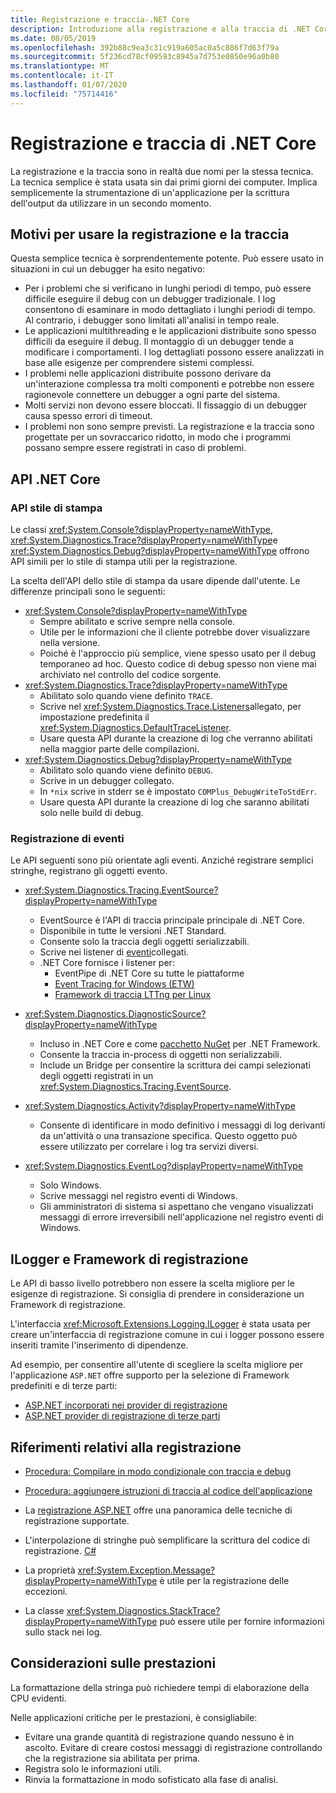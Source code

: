```yaml
---
title: Registrazione e traccia-.NET Core
description: Introduzione alla registrazione e alla traccia di .NET Core.
ms.date: 08/05/2019
ms.openlocfilehash: 392b88c9ea3c31c919a605ac0a5c886f7d63f79a
ms.sourcegitcommit: 5f236cd78cf09593c8945a7d753e0850e96a0b80
ms.translationtype: MT
ms.contentlocale: it-IT
ms.lasthandoff: 01/07/2020
ms.locfileid: "75714416"
---
```

# <a name="net-core-logging-and-tracing"></a>Registrazione e traccia di .NET Core

La registrazione e la traccia sono in realtà due nomi per la stessa tecnica. La tecnica semplice è stata usata sin dai primi giorni dei computer. Implica semplicemente la strumentazione di un'applicazione per la scrittura dell'output da utilizzare in un secondo momento.

## <a name="reasons-to-use-logging-and-tracing"></a>Motivi per usare la registrazione e la traccia

Questa semplice tecnica è sorprendentemente potente. Può essere usato in situazioni in cui un debugger ha esito negativo:

- Per i problemi che si verificano in lunghi periodi di tempo, può essere difficile eseguire il debug con un debugger tradizionale. I log consentono di esaminare in modo dettagliato i lunghi periodi di tempo. Al contrario, i debugger sono limitati all'analisi in tempo reale.
- Le applicazioni multithreading e le applicazioni distribuite sono spesso difficili da eseguire il debug.  Il montaggio di un debugger tende a modificare i comportamenti. I log dettagliati possono essere analizzati in base alle esigenze per comprendere sistemi complessi.
- I problemi nelle applicazioni distribuite possono derivare da un'interazione complessa tra molti componenti e potrebbe non essere ragionevole connettere un debugger a ogni parte del sistema.
- Molti servizi non devono essere bloccati. Il fissaggio di un debugger causa spesso errori di timeout.
- I problemi non sono sempre previsti. La registrazione e la traccia sono progettate per un sovraccarico ridotto, in modo che i programmi possano sempre essere registrati in caso di problemi.

## <a name="net-core-apis"></a>API .NET Core

### <a name="print-style-apis"></a>API stile di stampa

Le classi <xref:System.Console?displayProperty=nameWithType>, <xref:System.Diagnostics.Trace?displayProperty=nameWithType>e <xref:System.Diagnostics.Debug?displayProperty=nameWithType> offrono API simili per lo stile di stampa utili per la registrazione.

La scelta dell'API dello stile di stampa da usare dipende dall'utente. Le differenze principali sono le seguenti:

- <xref:System.Console?displayProperty=nameWithType>
  - Sempre abilitato e scrive sempre nella console.
  - Utile per le informazioni che il cliente potrebbe dover visualizzare nella versione.
  - Poiché è l'approccio più semplice, viene spesso usato per il debug temporaneo ad hoc. Questo codice di debug spesso non viene mai archiviato nel controllo del codice sorgente.
- <xref:System.Diagnostics.Trace?displayProperty=nameWithType>
  - Abilitato solo quando viene definito `TRACE`.
  - Scrive nel <xref:System.Diagnostics.Trace.Listeners>allegato, per impostazione predefinita il <xref:System.Diagnostics.DefaultTraceListener>.
  - Usare questa API durante la creazione di log che verranno abilitati nella maggior parte delle compilazioni.
- <xref:System.Diagnostics.Debug?displayProperty=nameWithType>
  - Abilitato solo quando viene definito `DEBUG`.
  - Scrive in un debugger collegato.
  - In `*nix` scrive in stderr se è impostato `COMPlus_DebugWriteToStdErr`.
  - Usare questa API durante la creazione di log che saranno abilitati solo nelle build di debug.

### <a name="logging-events"></a>Registrazione di eventi

Le API seguenti sono più orientate agli eventi. Anziché registrare semplici stringhe, registrano gli oggetti evento.

- <xref:System.Diagnostics.Tracing.EventSource?displayProperty=nameWithType>
  - EventSource è l'API di traccia principale principale di .NET Core.
  - Disponibile in tutte le versioni .NET Standard.
  - Consente solo la traccia degli oggetti serializzabili.
  - Scrive nei listener di [eventi](xref:System.Diagnostics.Tracing.EventListener)collegati.
  - .NET Core fornisce i listener per:
    - EventPipe di .NET Core su tutte le piattaforme
    - [Event Tracing for Windows (ETW)](/windows/win32/etw/event-tracing-portal)
    - [Framework di traccia LTTng per Linux](https://lttng.org/)

- <xref:System.Diagnostics.DiagnosticSource?displayProperty=nameWithType>
  - Incluso in .NET Core e come [pacchetto NuGet](https://www.nuget.org/packages/System.Diagnostics.DiagnosticSource) per .NET Framework.
  - Consente la traccia in-process di oggetti non serializzabili.
  - Include un Bridge per consentire la scrittura dei campi selezionati degli oggetti registrati in un <xref:System.Diagnostics.Tracing.EventSource>.

- <xref:System.Diagnostics.Activity?displayProperty=nameWithType>
  - Consente di identificare in modo definitivo i messaggi di log derivanti da un'attività o una transazione specifica. Questo oggetto può essere utilizzato per correlare i log tra servizi diversi.

- <xref:System.Diagnostics.EventLog?displayProperty=nameWithType>
  - Solo Windows.
  - Scrive messaggi nel registro eventi di Windows.
  - Gli amministratori di sistema si aspettano che vengano visualizzati messaggi di errore irreversibili nell'applicazione nel registro eventi di Windows.

## <a name="ilogger-and-logging-frameworks"></a>ILogger e Framework di registrazione

Le API di basso livello potrebbero non essere la scelta migliore per le esigenze di registrazione. Si consiglia di prendere in considerazione un Framework di registrazione.

L'interfaccia <xref:Microsoft.Extensions.Logging.ILogger> è stata usata per creare un'interfaccia di registrazione comune in cui i logger possono essere inseriti tramite l'inserimento di dipendenze.

Ad esempio, per consentire all'utente di scegliere la scelta migliore per l'applicazione `ASP.NET` offre supporto per la selezione di Framework predefiniti e di terze parti:

- [ASP.NET incorporati nei provider di registrazione](/aspnet/core/fundamentals/logging/#built-in-logging-providers)
- [ASP.NET provider di registrazione di terze parti](/aspnet/core/fundamentals/logging/#third-party-logging-providers)

## <a name="logging-related-references"></a>Riferimenti relativi alla registrazione

- [Procedura: Compilare in modo condizionale con traccia e debug](../../framework/debug-trace-profile/how-to-compile-conditionally-with-trace-and-debug.md)

- [Procedura: aggiungere istruzioni di traccia al codice dell'applicazione](../../framework/debug-trace-profile/how-to-add-trace-statements-to-application-code.md)

- La [registrazione ASP.NET](/aspnet/core/fundamentals/logging) offre una panoramica delle tecniche di registrazione supportate.

- L'interpolazione di stringhe può semplificare la scrittura del codice di registrazione. [ C# ](../../csharp/language-reference/tokens/interpolated.md)

- La proprietà <xref:System.Exception.Message?displayProperty=nameWithType> è utile per la registrazione delle eccezioni.

- La classe <xref:System.Diagnostics.StackTrace?displayProperty=nameWithType> può essere utile per fornire informazioni sullo stack nei log.

## <a name="performance-considerations"></a>Considerazioni sulle prestazioni

La formattazione della stringa può richiedere tempi di elaborazione della CPU evidenti.

Nelle applicazioni critiche per le prestazioni, è consigliabile:

- Evitare una grande quantità di registrazione quando nessuno è in ascolto. Evitare di creare costosi messaggi di registrazione controllando che la registrazione sia abilitata per prima.
- Registra solo le informazioni utili.
- Rinvia la formattazione in modo sofisticato alla fase di analisi.
